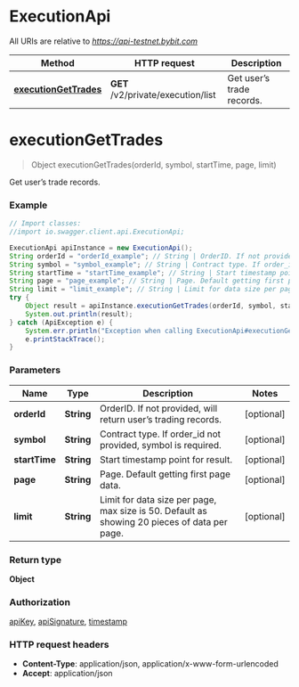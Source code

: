 # ExecutionApi

All URIs are relative to *https://api-testnet.bybit.com*

Method | HTTP request | Description
------------- | ------------- | -------------
[**executionGetTrades**](ExecutionApi.md#executionGetTrades) | **GET** /v2/private/execution/list | Get user’s trade records.


<a name="executionGetTrades"></a>
# **executionGetTrades**
> Object executionGetTrades(orderId, symbol, startTime, page, limit)

Get user’s trade records.

### Example
```java
// Import classes:
//import io.swagger.client.api.ExecutionApi;

ExecutionApi apiInstance = new ExecutionApi();
String orderId = "orderId_example"; // String | OrderID. If not provided, will return user’s trading records.
String symbol = "symbol_example"; // String | Contract type. If order_id not provided, symbol is required.
String startTime = "startTime_example"; // String | Start timestamp point for result.
String page = "page_example"; // String | Page. Default getting first page data.
String limit = "limit_example"; // String | Limit for data size per page, max size is 50. Default as showing 20 pieces of data per page.
try {
    Object result = apiInstance.executionGetTrades(orderId, symbol, startTime, page, limit);
    System.out.println(result);
} catch (ApiException e) {
    System.err.println("Exception when calling ExecutionApi#executionGetTrades");
    e.printStackTrace();
}
```

### Parameters

Name | Type | Description  | Notes
------------- | ------------- | ------------- | -------------
 **orderId** | **String**| OrderID. If not provided, will return user’s trading records. | [optional]
 **symbol** | **String**| Contract type. If order_id not provided, symbol is required. | [optional]
 **startTime** | **String**| Start timestamp point for result. | [optional]
 **page** | **String**| Page. Default getting first page data. | [optional]
 **limit** | **String**| Limit for data size per page, max size is 50. Default as showing 20 pieces of data per page. | [optional]

### Return type

**Object**

### Authorization

[apiKey](../README.md#apiKey), [apiSignature](../README.md#apiSignature), [timestamp](../README.md#timestamp)

### HTTP request headers

 - **Content-Type**: application/json, application/x-www-form-urlencoded
 - **Accept**: application/json


